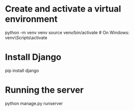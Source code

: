 # Create and activate a virtual environment
python -m venv venv
source venv/bin/activate  # On Windows: venv\Scripts\activate

# Install Django
pip install django

# Running the server 
python manage.py runserver 